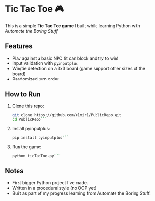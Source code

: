 # Tic Tac Toe 🎮  

This is a simple **Tic Tac Toe game** I built while learning Python with *Automate the Boring Stuff*.  

## Features
- Play against a basic NPC (it can block and try to win)  
- Input validation with `pyinputplus`  
- Win/tie detection on a 3x3 board (game support other sizes of the board) 
- Randomized turn order  

## How to Run
1. Clone this repo:
   ```bash
   git clone https://github.com/e1mir1/PublicRepo.git
   cd PublicRepo```

2. Install pyinputplus:
   ```bash
   pip install pyinputplus```

3. Run the game:
   ```bash
   python ticTacToe.py```

## Notes
- First bigger Python project I’ve made.
- Written in a procedural style (no OOP yet).
- Built as part of my progress learning from Automate the Boring Stuff.